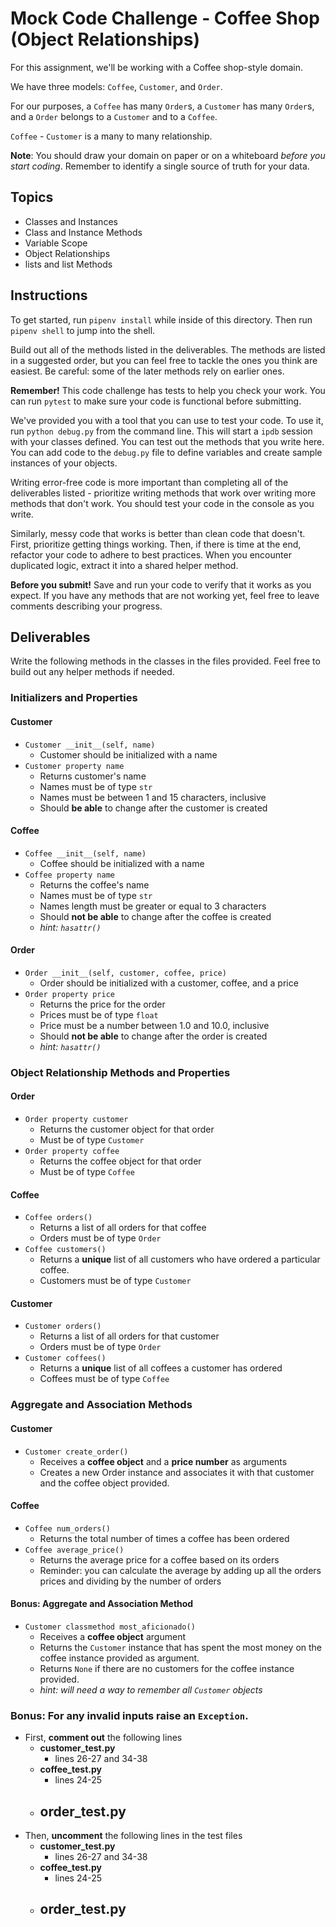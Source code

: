 # Mock Code Challenge - Coffee Shop (Object Relationships)

For this assignment, we'll be working with a Coffee shop-style domain.

We have three models: `Coffee`, `Customer`, and `Order`.

For our purposes, a `Coffee` has many `Order`s, a `Customer` has many
`Order`s, and a `Order` belongs to a `Customer` and to a `Coffee`.

`Coffee` - `Customer` is a many to many relationship.

**Note**: You should draw your domain on paper or on a whiteboard _before you
start coding_. Remember to identify a single source of truth for your data.

## Topics

- Classes and Instances
- Class and Instance Methods
- Variable Scope
- Object Relationships
- lists and list Methods

## Instructions

To get started, run `pipenv install` while inside of this directory. Then run `pipenv shell` to jump into the shell.

Build out all of the methods listed in the deliverables. The methods are listed
in a suggested order, but you can feel free to tackle the ones you think are
easiest. Be careful: some of the later methods rely on earlier ones.

**Remember!** This code challenge has tests to help you check your work. You
can run `pytest` to make sure your code is functional before submitting.

We've provided you with a tool that you can use to test your code. To use it,
run `python debug.py` from the command line. This will start a `ipdb` session
with your classes defined. You can test out the methods that you write here. You
can add code to the `debug.py` file to define variables and create sample
instances of your objects.

Writing error-free code is more important than completing all of the
deliverables listed - prioritize writing methods that work over writing more
methods that don't work. You should test your code in the console as you write.

Similarly, messy code that works is better than clean code that doesn't. First,
prioritize getting things working. Then, if there is time at the end, refactor
your code to adhere to best practices. When you encounter duplicated logic,
extract it into a shared helper method.

**Before you submit!** Save and run your code to verify that it works as you
expect. If you have any methods that are not working yet, feel free to leave
comments describing your progress.

## Deliverables

Write the following methods in the classes in the files provided. Feel free to
build out any helper methods if needed.

### Initializers and Properties

#### Customer

- `Customer __init__(self, name)`
  - Customer should be initialized with a name
- `Customer property name`
  - Returns customer's name
  - Names must be of type `str`
  - Names must be between 1 and 15 characters, inclusive
  - Should **be able** to change after the customer is created

#### Coffee

- `Coffee __init__(self, name)`
  - Coffee should be initialized with a name
- `Coffee property name`
  - Returns the coffee's name
  - Names must be of type `str`
  - Names length must be greater or equal to 3 characters
  - Should **not be able** to change after the coffee is created
  - _hint: `hasattr()`_

#### Order

- `Order __init__(self, customer, coffee, price)`
  - Order should be initialized with a customer, coffee, and a price
- `Order property price`
  - Returns the price for the order
  - Prices must be of type `float` 
  - Price must be a number between 1.0 and 10.0, inclusive
  - Should **not be able** to change after the order is created
  - _hint: `hasattr()`_

### Object Relationship Methods and Properties

#### Order

- `Order property customer`
  - Returns the customer object for that order
  - Must be of type `Customer`
- `Order property coffee`
  - Returns the coffee object for that order
  - Must be of type `Coffee`

#### Coffee

- `Coffee orders()`
  - Returns a list of all orders for that coffee
  - Orders must be of type `Order`
- `Coffee customers()`
  - Returns a **unique** list of all customers who have ordered a particular coffee.
  - Customers must be of type `Customer`
#### Customer

- `Customer orders()`
  - Returns a list of all orders for that customer
  - Orders must be of type `Order`
- `Customer coffees()`
  - Returns a **unique** list of all coffees a customer has ordered
  - Coffees must be of type `Coffee`

### Aggregate and Association Methods

#### Customer

- `Customer create_order()`
  - Receives a **coffee object** and a **price number** as arguments
  - Creates a new Order instance and associates it with that customer and the coffee object provided.

#### Coffee

- `Coffee num_orders()`
  - Returns the total number of times a coffee has been ordered
- `Coffee average_price()`
  - Returns the average price for a coffee based on its orders
  - Reminder: you can calculate the average by adding up all the orders prices and dividing by the number of orders

#### Bonus: Aggregate and Association Method

- `Customer classmethod most_aficionado()`
  - Receives a **coffee object** argument
  - Returns the `Customer` instance that has spent the most money on the coffee instance provided as argument.
  - Returns `None` if there are no customers for the coffee instance provided.
  - _hint: will need a way to remember all `Customer` objects_

### Bonus: For any invalid inputs raise an `Exception`.
- First, **comment out** the following lines
  - **customer_test.py**
    - lines 26-27 and 34-38
  - **coffee_test.py**
    - lines 24-25
  - **order_test.py**
    - 
- Then, **uncomment** the following lines in the test files
  - **customer_test.py**
    - lines 26-27 and 34-38
  - **coffee_test.py**
    - lines 24-25
  - **order_test.py**
    - 